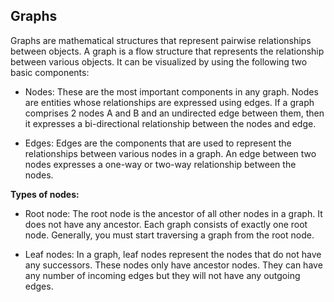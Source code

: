 ## Graphs

Graphs are mathematical structures that represent pairwise relationships between objects. A graph is a flow structure that represents the relationship between various objects. It can be visualized by using the following two basic components:

- Nodes: These are the most important components in any graph. Nodes are entities whose relationships are expressed using edges. If a graph comprises 2 nodes A and B and an undirected edge between them, then it expresses a bi-directional relationship between the nodes and edge.

- Edges: Edges are the components that are used to represent the relationships between various nodes in a graph. An edge between two nodes expresses a one-way or two-way relationship between the nodes.

**Types of nodes:**

- Root node: The root node is the ancestor of all other nodes in a graph. It does not have any ancestor. Each graph consists of exactly one root node. Generally, you must start traversing a graph from the root node.

- Leaf nodes: In a graph, leaf nodes represent the nodes that do not have any successors. These nodes only have ancestor nodes. They can have any number of incoming edges but they will not have any outgoing edges.

